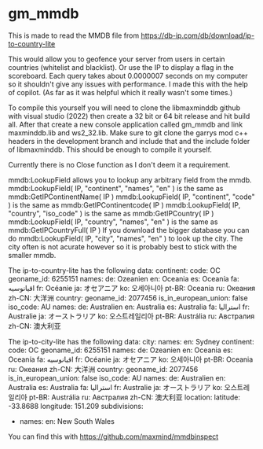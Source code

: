 # gm_mmdb

This is made to read the MMDB file from https://db-ip.com/db/download/ip-to-country-lite

This would allow you to geofence your server from users in certain countries (whitelist and blacklist). Or use the IP to display a flag in the scoreboard.
Each query takes about 0.0000007 seconds on my computer so it shouldn't give any issues with performance.
I made this with the help of copilot. (As far as it was helpful which it really wasn't some times.)

To compile this yourself you will need to clone the libmaxminddb github with visual studio (2022) then create a 32 bit or 64 bit release and hit build all.
After that create a new console application called gm_mmdb and link maxminddb.lib and ws2_32.lib. Make sure to git clone the garrys mod c++ headers in the development branch and include that and the include folder of libmaxminddb.
This should be enough to compile it yourself.

Currently there is no Close function as I don't deem it a requirement.

mmdb:LookupField allows you to lookup any arbitrary field from the mmdb.
mmdb:LookupField( IP, "continent", "names", "en" ) is the same as mmdb:GetIPContinentName( IP )
mmdb:LookupField( IP, "continent", "code" ) is the same as mmdb:GetIPContinentcode( IP )
mmdb:LookupField( IP, "country", "iso_code" ) is the same as mmdb:GetIPCountry( IP )
mmdb:LookupField( IP, "country", "names", "en" ) is the same as mmdb:GetIPCountryFull( IP )
If you download the bigger database you can do mmdb:LookupField( IP, "city", "names", "en" ) to look up the city. The city often is not acurate however so it is probably best to stick with the smaller mmdb.

The ip-to-country-lite has the following data:
  continent:
    code: OC
    geoname_id: 6255151
    names:
      de: Ozeanien
      en: Oceania
      es: Oceanía
      fa: اقیانوسیه
      fr: Océanie
      ja: オセアニア
      ko: 오세아니아
      pt-BR: Oceania
      ru: Океания
      zh-CN: 大洋洲
  country:
    geoname_id: 2077456
    is_in_european_union: false
    iso_code: AU
    names:
      de: Australien
      en: Australia
      es: Australia
      fa: استرالیا
      fr: Australie
      ja: オーストラリア
      ko: 오스트레일리아
      pt-BR: Austrália
      ru: Австралия
      zh-CN: 澳大利亚


The ip-to-city-lite has the following data:
  city:
    names:
      en: Sydney
  continent:
    code: OC
    geoname_id: 6255151
    names:
      de: Ozeanien
      en: Oceania
      es: Oceanía
      fa: اقیانوسیه
      fr: Océanie
      ja: オセアニア
      ko: 오세아니아
      pt-BR: Oceania
      ru: Океания
      zh-CN: 大洋洲
  country:
    geoname_id: 2077456
    is_in_european_union: false
    iso_code: AU
    names:
      de: Australien
      en: Australia
      es: Australia
      fa: استرالیا
      fr: Australie
      ja: オーストラリア
      ko: 오스트레일리아
      pt-BR: Austrália
      ru: Австралия
      zh-CN: 澳大利亚
  location:
    latitude: -33.8688
    longitude: 151.209
  subdivisions:
  - names:
      en: New South Wales

You can find this with https://github.com/maxmind/mmdbinspect
